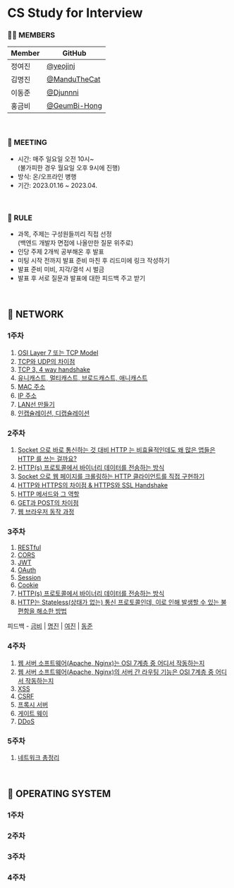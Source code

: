 # CS Study for Interview

### 🧑‍💻 MEMBERS

| Member | GitHub                                         |
| ------ | ---------------------------------------------- |
| 정여진 | [@yeojinj](https://github.com/yeojinj)         |
| 김명진 | [@ManduTheCat](https://github.com/ManduTheCat) |
| 이동준 | [@Djunnni](https://github.com/Djunnni)         |
| 홍금비 | [@GeumBi-Hong](https://github.com/GeumBi-Hong) |

<br>

### 📅 MEETING

- 시간: 매주 일요일 오전 10시~  
  (불가피한 경우 월요일 오후 9시에 진행)
- 방식: 온/오프라인 병행
- 기간: 2023.01.16 ~ 2023.04.

<br>

### 🔔 RULE

- 과목, 주제는 구성원들끼리 직접 선정  
  (백엔드 개발자 면접에 나올만한 질문 위주로)
- 인당 주제 2개씩 공부해온 후 발표
- 미팅 시작 전까지 발표 준비 마친 후 리드미에 링크 작성하기
- 발표 준비 미비, 지각/결석 시 벌금
- 발표 후 서로 질문과 발표에 대한 피드백 주고 받기

<br>

## 📌 NETWORK

### 1주차

1. [OSI Layer 7 또는 TCP Model](./pdfs/kmjNetwork1Week.pdf)
2. [TCP와 UDP의 차이점](./pdfs/kmjNetwork1Week.pdf)
3. [TCP 3, 4 way handshake](https://canary-capacity-362.notion.site/3-way-4-way-handshake-1a46f441650048f2866158dd7ea21d18)
4. [유니캐스트, 멀티캐스트, 브로드캐스트, 애니캐스트](https://canary-capacity-362.notion.site/Unicast-Broadcast-Multicast-Anycast-c964a0e1b0274f6184b382a82db3c265)
5. [MAC 주소]()
6. [IP 주소]()
7. [LAN선 만들기](https://spotty-cycle-5fc.notion.site/LAN-5abecb7d5e314f65b3b7cb7dc9c2931d)
8. [인캡슐레이션, 디캡슐레이션](https://spotty-cycle-5fc.notion.site/bab2fc6691404957ba8a4ec07293bfdb)

### 2주차

1. [Socket 으로 바로 통신하는 것 대비 HTTP 는 비효율적인데도 왜 많은 앱들은 HTTP 를 쓰는 걸까요?](https://www.notion.so/2-1-31-http-1d0b3cc10abf4e9aac8aaa8ba1272eec)
2. [HTTP(s) 프로토콜에서 바이너리 데이터를 전송하는 방식]()
3. [Socket 으로 웹 페이지를 크롤링하는 HTTP 클라이언트를 직접 구현하기](https://www.notion.so/2-1-31-http-1d0b3cc10abf4e9aac8aaa8ba1272eec)
4. [HTTP와 HTTPS의 차이점 & HTTPS와 SSL Handshake](https://spotty-cycle-5fc.notion.site/HTTP-HTTPS-HTTPS-SSL-Handshake-41dc2cc6e8f947dfb69226bce0b8210d)
5. [HTTP 메서드와 그 역할](https://djunnni.github.io/docs/network/11)
6. [GET과 POST의 차이점](https://canary-capacity-362.notion.site/GET-POST-f2e4995001a947b69f9e8d5508baac13)
7. [웹 브라우저 동작 과정](https://canary-capacity-362.notion.site/7c359563949b428d8cb67b8c0e976c4d)

### 3주차

1. [RESTful](https://spotty-cycle-5fc.notion.site/RESTFUL-2ea8c0f79f264bd191fafd87291d2703)
2. [CORS](https://spotty-cycle-5fc.notion.site/CORS-214245aeab1d4aa6a376df42a9e32b4a)
3. [JWT](https://www.notion.so/3-jwt-4e4ed02243434fa5a066c46626b3e425?pvs=4)
4. [OAuth](https://www.notion.so/3-OAuth-a4249244a7cc4fa787523dc68cda032a?pvs=4)
5. [Session](https://canary-capacity-362.notion.site/Cookie-Session-66f7c27bc2004fd8a9910270e41f7c40)
6. [Cookie](https://canary-capacity-362.notion.site/Cookie-Session-66f7c27bc2004fd8a9910270e41f7c40)
7. [HTTP(s) 프로토콜에서 바이너리 데이터를 전송하는 방식](./pdfs/HTTPS%EC%97%90%EC%84%9C_%EB%B0%94%EC%9D%B4%EB%84%88%EB%A6%AC_%EC%A0%84%EC%86%A1%EA%B3%BC%EC%A0%95.pdf)
8. [HTTP는 Stateless(상태가 없는) 통신 프로토콜인데, 이로 인해 발생할 수 있는 불편함을 해소한 방법](./pdfs/%E1%84%89%E1%85%A1%E1%84%8B%E1%85%AD%E1%86%BC%E1%84%8C%E1%85%A1_%E1%84%8C%E1%85%A5%E1%86%BC%E1%84%87%E1%85%A9_%E1%84%8C%E1%85%A5%E1%84%8C%E1%85%A1%E1%86%BC%E1%84%87%E1%85%A1%E1%86%BC%E1%84%87%E1%85%A5%E1%86%B8.pdf)

피드백 - [금비](feedback/3_1.PNG) | [명진](feedback/3_2.PNG) | [여진](feedback/3_3.PNG) | [동준](feedback/3_4.PNG)

### 4주차

1. [웹 서버 소프트웨어(Apache, Nginx)는 OSI 7계층 중 어디서 작동하는지](https://www.notion.so/4-646d9094ad0642a49feebc42db2a97cd?pvs=4)
2. [웹 서버 소프트웨어(Apache, Nginx)의 서버 간 라우팅 기능은 OSI 7계층 중 어디서 작동하는지](https://www.notion.so/4-646d9094ad0642a49feebc42db2a97cd?pvs=4)
3. [XSS]()
4. [CSRF]()
5. [프록시 서버](https://spotty-cycle-5fc.notion.site/Proxy-Server-GateWay-1f4df92d9a5f49ef87c446bd528badd5)
6. [게이트 웨이](https://spotty-cycle-5fc.notion.site/GateWay-565c3eb6b3e24800b46ca5ca7160ed12)
4. [DDoS](https://canary-capacity-362.notion.site/DDoS-bdcdebd93c63438fa710d194dd18f8f3)

### 5주차
1. [네트워크 총정리](https://www.notion.so/310626519c124b4885022f76774edec4?pvs=4)

<br>

## 📌 OPERATING SYSTEM

### 1주차

### 2주차

### 3주차

### 4주차
